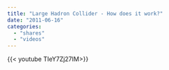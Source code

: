 ```yaml
---
title: "Large Hadron Collider - How does it work?"
date: "2011-06-16"
categories:
  - "shares"
  - "videos"
---
```


<div style="width: 70vw;">{{< youtube TIeY7Zj27IM>}}</div>
